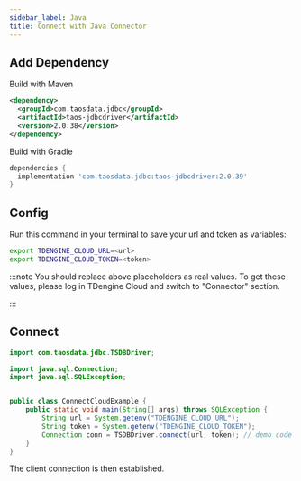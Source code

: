 ```yaml
---
sidebar_label: Java
title: Connect with Java Connector
---
```


## Add Dependency

Build with Maven

```xml
<dependency>
  <groupId>com.taosdata.jdbc</groupId>
  <artifactId>taos-jdbcdriver</artifactId>
  <version>2.0.38</version>
</dependency>
```

Build with Gradle

```groovy
dependencies {
  implementation 'com.taosdata.jdbc:taos-jdbcdriver:2.0.39'
}
```

## Config

Run this command in your terminal to save your url and token as variables:


```bash
export TDENGINE_CLOUD_URL=<url>
export TDENGINE_CLOUD_TOKEN=<token>
```

<!-- exclude -->
:::note
You should replace above placeholders as real values. To get these values, please log in TDengine Cloud and switch to "Connector" section.

:::
<!-- exclude-end -->

## Connect

```java
import com.taosdata.jdbc.TSDBDriver;

import java.sql.Connection;
import java.sql.SQLException;


public class ConnectCloudExample {
    public static void main(String[] args) throws SQLException {
        String url = System.getenv("TDENGINE_CLOUD_URL");
        String token = System.getenv("TDENGINE_CLOUD_TOKEN");
        Connection conn = TSDBDriver.connect(url, token); // demo code for discussion.
    }
}
```

The client connection is then established. 